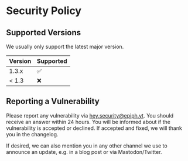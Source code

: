 # Security Policy

## Supported Versions

We usually only support the latest major version.

| Version | Supported          |
| ------- | ------------------ |
| 1.3.x   | :white_check_mark: |
| < 1.3   | :x:                |

## Reporting a Vulnerability

Please report any vulnerability via <hey.security@epiph.yt>. You should receive
an answer within 24 hours. You will be informed about if the vulnerability is
accepted or declined. If accepted and fixed, we will thank you in the changelog.

If desired, we can also mention you in any other channel we use to announce an
update, e.g. in a blog post or via Mastodon/Twitter.
